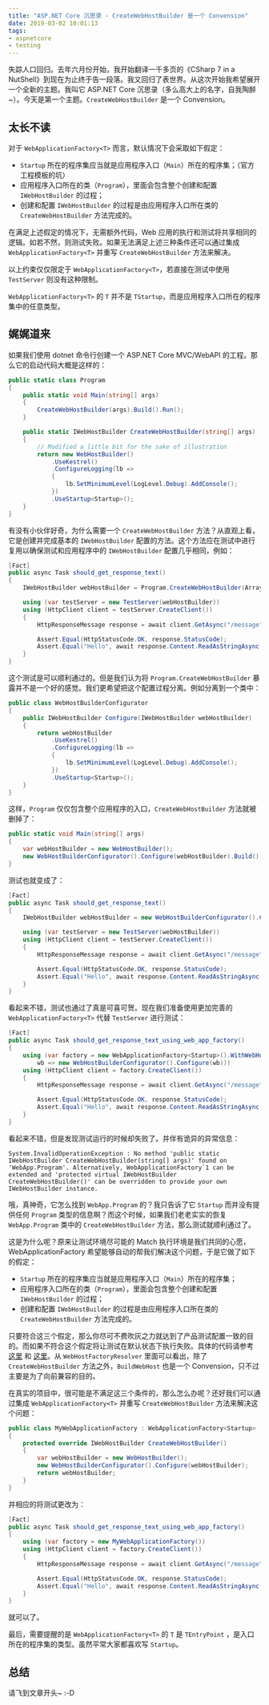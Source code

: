 ```yaml
---
title: "ASP.NET Core 沉思录 - CreateWebHostBuilder 是一个 Convension"
date: 2019-03-02 10:01:13
tags:
- aspnetcore
- testing
---
```


失踪人口回归。去年六月份开始，我开始翻译一千多页的《CSharp 7 in a NutShell》到现在为止终于告一段落。我又回归了表世界。从这次开始我希望展开一个全新的主题。我叫它 ASP.NET Core 沉思录（多么高大上的名字，自我陶醉~）。今天是第一个主题。`CreateWebHostBuilder` 是一个 Convension。

<!--more-->

## 太长不读

对于 `WebApplicationFactory<T>` 而言，默认情况下会采取如下假定：

* `Startup` 所在的程序集应当就是应用程序入口（`Main`）所在的程序集；（官方工程模板的坑）
* 应用程序入口所在的类（`Program`），里面会包含整个创建和配置 `IWebHostBuilder` 的过程；
* 创建和配置 `IWebHostBuilder` 的过程是由应用程序入口所在类的 `CreateWebHostBuilder` 方法完成的。

在满足上述假定的情况下，无需额外代码，Web 应用的执行和测试将共享相同的逻辑。如若不然，则测试失败。如果无法满足上述三种条件还可以通过集成 `WebApplicationFactory<T>` 并重写 `CreateWebHostBuilder` 方法来解决。

以上约束仅仅限定于 `WebApplicationFactory<T>`，若直接在测试中使用 `TestServer` 则没有这种限制。

`WebApplicationFactory<T>` 的 `T` 并不是 `TStartup`，而是应用程序入口所在的程序集中的任意类型。

## 娓娓道来

如果我们使用 dotnet 命令行创建一个 ASP.NET Core MVC/WebAPI 的工程。那么它的启动代码大概是这样的：

```cs
public static class Program
{
    public static void Main(string[] args)
    {
        CreateWebHostBuilder(args).Build().Run();
    }

    public static IWebHostBuilder CreateWebHostBuilder(string[] args)
    {
        // Modified a little bit for the sake of illustration
        return new WebHostBuilder()
            .UseKestrel()
            .ConfigureLogging(lb =>
            {
                lb.SetMinimumLevel(LogLevel.Debug).AddConsole();
            })
            .UseStartup<Startup>();
    }
}
```

有没有小伙伴好奇，为什么需要一个 `CreateWebHostBuilder` 方法？从直观上看，它是创建并完成基本的 `IWebHostBuilder` 配置的方法。这个方法应在测试中进行复用以确保测试和应用程序中的 `IWebHostBuilder` 配置几乎相同，例如：

```cs
[Fact]
public async Task should_get_response_text()
{
    IWebHostBuilder webHostBuilder = Program.CreateWebHostBuilder(Array.Empty<string>());

    using (var testServer = new TestServer(webHostBuilder))
    using (HttpClient client = testServer.CreateClient())
    {
        HttpResponseMessage response = await client.GetAsync("/message");

        Assert.Equal(HttpStatusCode.OK, response.StatusCode);
        Assert.Equal("Hello", await response.Content.ReadAsStringAsync());
    }
}
```

这个测试是可以顺利通过的。但是我们认为将 `Program.CreateWebHostBuilder` 暴露并不是一个好的感觉。我们更希望把这个配置过程分离。例如分离到一个类中：

```cs
public class WebHostBuilderConfigurator
{
    public IWebHostBuilder Configure(IWebHostBuilder webHostBuilder)
    {
        return webHostBuilder
            .UseKestrel()
            .ConfigureLogging(lb =>
            {
                lb.SetMinimumLevel(LogLevel.Debug).AddConsole();
            })
            .UseStartup<Startup>();
    }
}
```

这样，`Program` 仅仅包含整个应用程序的入口，`CreateWebHostBuilder` 方法就被删掉了：

```cs
public static void Main(string[] args)
{
    var webHostBuilder = new WebHostBuilder();
    new WebHostBuilderConfigurator().Configure(webHostBuilder).Build().Run();
}
```

测试也就变成了：

```cs
[Fact]
public async Task should_get_response_text()
{
    IWebHostBuilder webHostBuilder = new WebHostBuilderConfigurator().Configure(new WebHostBuilder());

    using (var testServer = new TestServer(webHostBuilder))
    using (HttpClient client = testServer.CreateClient())
    {
        HttpResponseMessage response = await client.GetAsync("/message");

        Assert.Equal(HttpStatusCode.OK, response.StatusCode);
        Assert.Equal("Hello", await response.Content.ReadAsStringAsync());
    }
}
```

看起来不错，测试也通过了真是可喜可贺。现在我们准备使用更加完善的 `WebApplicationFactory<T>` 代替 `TestServer` 进行测试：

```cs
[Fact]
public async Task should_get_response_text_using_web_app_factory()
{
    using (var factory = new WebApplicationFactory<Startup>().WithWebHostBuilder(
        wb => new WebHostBuilderConfigurator().Configure(wb)))
    using (HttpClient client = factory.CreateClient())
    {
        HttpResponseMessage response = await client.GetAsync("/message");

        Assert.Equal(HttpStatusCode.OK, response.StatusCode);
        Assert.Equal("Hello", await response.Content.ReadAsStringAsync());
    }
}
```

看起来不错，但是发现测试运行的时候却失败了。并伴有诡异的异常信息：

```
System.InvalidOperationException : No method 'public static IWebHostBuilder CreateWebHostBuilder(string[] args)' found on 'WebApp.Program'. Alternatively, WebApplicationFactory`1 can be extended and 'protected virtual IWebHostBuilder CreateWebHostBuilder()' can be overridden to provide your own IWebHostBuilder instance.
```

哦，真神奇，它怎么找到 `WebApp.Program` 的？我只告诉了它 `Startup` 而并没有提供任何 `Program` 类型的信息啊？而这个时候，如果我们老老实实的恢复 `WebApp.Program` 类中的 `CreateWebHostBuilder` 方法，那么测试就顺利通过了。

这是为什么呢？原来让测试环境尽可能的 Match 执行环境是我们共同的心愿，WebApplicationFactory<T> 希望能够自动的帮我们解决这个问题，于是它做了如下的假定：

* `Startup` 所在的程序集应当就是应用程序入口（`Main`）所在的程序集；
* 应用程序入口所在的类（`Program`），里面会包含整个创建和配置 `IWebHostBuilder` 的过程；
* 创建和配置 `IWebHostBuilder` 的过程是由应用程序入口所在类的 `CreateWebHostBuilder` 方法完成的。

只要符合这三个假定，那么你尽可不费吹灰之力就达到了产品测试配置一致的目的。而如果不符合这个假定将让测试在默认状态下执行失败。具体的代码请参考 [这里](https://github.com/aspnet/AspNetCore/blob/v2.2.1/src/Mvc/src/Microsoft.AspNetCore.Mvc.Testing/WebApplicationFactory.cs#L278) 和 [这里](https://github.com/aspnet/AspNetCore/blob/v2.2.1/src/Shared/Hosting.WebHostBuilderFactory/WebHostFactoryResolver.cs#L14)。从 `WebHostFactoryResolver` 里面可以看出，除了 `CreateWebHostBuilder` 方法之外，`BuildWebHost` 也是一个 Convension，只不过主要是为了向前兼容的目的。

在真实的项目中，很可能是不满足这三个条件的，那么怎么办呢？还好我们可以通过集成 `WebApplicationFactory<T>` 并重写 `CreateWebHostBuilder` 方法来解决这个问题：

```cs
public class MyWebApplicationFactory : WebApplicationFactory<Startup>
{
    protected override IWebHostBuilder CreateWebHostBuilder()
    {
        var webHostBuilder = new WebHostBuilder();
        new WebHostBuilderConfigurator().Configure(webHostBuilder);
        return webHostBuilder;
    }
}
```

并相应的将测试更改为：

```cs
[Fact]
public async Task should_get_response_text_using_web_app_factory()
{
    using (var factory = new MyWebApplicationFactory())
    using (HttpClient client = factory.CreateClient())
    {
        HttpResponseMessage response = await client.GetAsync("/message");

        Assert.Equal(HttpStatusCode.OK, response.StatusCode);
        Assert.Equal("Hello", await response.Content.ReadAsStringAsync());
    }
}
```

就可以了。

最后，需要提醒的是 `WebApplicationFactory<T>` 的 `T` 是 `TEntryPoint` ，是入口所在的程序集的类型。虽然平常大家都喜欢写 `Startup`。

## 总结

请飞到文章开头~ :-D